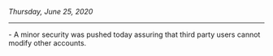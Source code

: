 <i>Thursday, June 25, 2020</i>
<hr>
- A minor security was pushed today assuring that third party users cannot modify other accounts.
